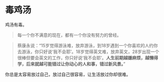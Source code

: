 # 毒鸡汤



鸡汤有毒。



> 每一个你不满意的现在，都有一个你没有努力的曾经。





> 蔡康永说：“15岁觉得游泳难，放弃游泳，到18岁遇到一个你喜欢的人约你去游泳，你只好说‘我不会耶’。18岁觉得英文难，放弃英文，28岁出现一个很棒但要会英文的工作，你只好说‘我不会耶’。**人生前期越嫌麻烦，越懒得学，后来就越可能错过让你动心的人和事，错过新风景。**”



你总是太容易放过自己，放过自己很容易，让生活放过你却很难。